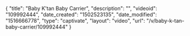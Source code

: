 {
    "title": "Baby K'tan Baby Carrier",
    "description": "",
    "videoid": "109992444",
    "date_created": "1502523135",
    "date_modified": "1516666778",
    "type": "captivate",
    "layout": "video",
    "url": "\/v\/baby-k-tan-baby-carrier\/109992444"
}